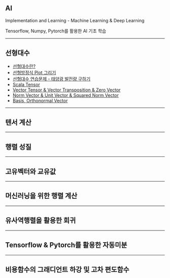 ## AI
Implementation and Learning - Machine Learning &amp; Deep Learning

Tensorflow, Numpy, Pytorch를 활용한 AI 기초 학습

---

## 선형대수

- [선형대수란?](desc/1-선형대수/기본개념/선형대수%20개념.md)
- [선형방정식 Plot 그리기](jupyter/1-선형대수/linear-algebra.ipynb)
- [선형대수 연습문제 - 태양광 발전량 구하기](desc/1-선형대수/기본개념/선형대수연습문제.md)
- [Scala Tensor](jupyter/1-선형대수/scala.ipynb)
- [Vector Tensor & Vector Transposition & Zero Vector](jupyter/1-선형대수/vector.ipynb)
- [Norm Vector & Unit Vector & Squared Norm Vector](jupyter/1-선형대수/vector2.ipynb)
- [Basis, Orthonormal Vector](jupyter/1-선형대수/vector3.ipynb)

---

## 텐서 계산

---

## 행렬 성질

---

## 고유벡터와 교유값

---

## 머신러닝을 위한 행렬 계산

---

## 유사역행렬을 활용한 회귀

---

## Tensorflow & Pytorch를 활용한 자동미분

---

## 비용함수의 그래디언트 하강 및 고차 편도함수